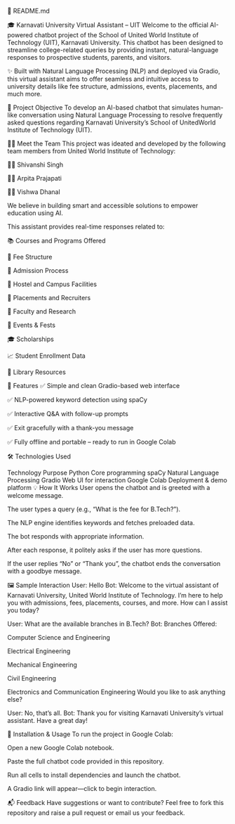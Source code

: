 📌 README.md

🎓 Karnavati University Virtual Assistant – UIT
Welcome to the official AI-powered chatbot project of the School of United World Institute of Technology (UIT), Karnavati University. This chatbot has been designed to streamline college-related queries by providing instant, natural-language responses to prospective students, parents, and visitors.

✨ Built with Natural Language Processing (NLP) and deployed via Gradio, this virtual assistant aims to offer seamless and intuitive access to university details like fee structure, admissions, events, placements, and much more.

🧠 Project Objective
To develop an AI-based chatbot that simulates human-like conversation using Natural Language Processing to resolve frequently asked questions regarding Karnavati University’s School of UnitedWorld Institute of Technology (UIT).

👨‍💻 Meet the Team
This project was ideated and developed by the following team members from United World Institute of Technology:

👩‍💻 Shivanshi Singh

👩‍💻 Arpita Prajapati

👩‍💻 Vishwa Dhanal

We believe in building smart and accessible solutions to empower education using AI.

This assistant provides real-time responses related to:

📚 Courses and Programs Offered

💸 Fee Structure

📝 Admission Process

🏢 Hostel and Campus Facilities

💼 Placements and Recruiters

🏫 Faculty and Research

🎉 Events & Fests

🎓 Scholarships

📈 Student Enrollment Data

📖 Library Resources

🚀 Features
✅ Simple and clean Gradio-based web interface

✅ NLP-powered keyword detection using spaCy

✅ Interactive Q&A with follow-up prompts

✅ Exit gracefully with a thank-you message

✅ Fully offline and portable – ready to run in Google Colab

🛠️ Technologies Used

Technology	Purpose
Python	Core programming
spaCy	Natural Language Processing
Gradio	Web UI for interaction
Google Colab	Deployment & demo platform
💡 How It Works
User opens the chatbot and is greeted with a welcome message.

The user types a query (e.g., “What is the fee for B.Tech?”).

The NLP engine identifies keywords and fetches preloaded data.

The bot responds with appropriate information.

After each response, it politely asks if the user has more questions.

If the user replies “No” or “Thank you”, the chatbot ends the conversation with a goodbye message.

🖼️ Sample Interaction
User: Hello
Bot: Welcome to the virtual assistant of Karnavati University, United World Institute of Technology.
I’m here to help you with admissions, fees, placements, courses, and more. How can I assist you today?

User: What are the available branches in B.Tech?
Bot: Branches Offered:

Computer Science and Engineering

Electrical Engineering

Mechanical Engineering

Civil Engineering

Electronics and Communication Engineering
Would you like to ask anything else?

User: No, that’s all.
Bot: Thank you for visiting Karnavati University’s virtual assistant. Have a great day!

📁 Installation & Usage
To run the project in Google Colab:

Open a new Google Colab notebook.

Paste the full chatbot code provided in this repository.

Run all cells to install dependencies and launch the chatbot.

A Gradio link will appear—click to begin interaction.

📬 Feedback
Have suggestions or want to contribute? Feel free to fork this repository and raise a pull request or email us your feedback.
